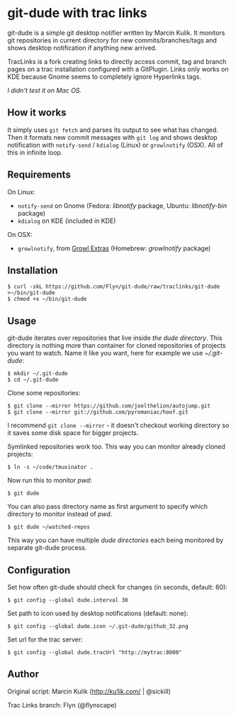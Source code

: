 # git-dude with trac links

git-dude is a simple git desktop notifier written by Marcin Kulik. It monitors git repositories in
current directory for new commits/branches/tags and shows desktop notification if
anything new arrived.

TracLinks is a fork creating links to directly access commit, tag and branch pages on
a trac installation configured with a GitPlugin.
Links only works on KDE because Gnome seems to completely ignore Hyperlinks tags.

_I didn't test it on Mac OS._

## How it works

It simply uses `git fetch` and parses its output to see what has changed. Then it
formats new commit messages with `git log` and shows desktop notification with
`notify-send` / `kdialog` (Linux) or `growlnotify` (OSX). All of this in infinite loop.


## Requirements

On Linux:

* `notify-send` on Gnome (Fedora: _libnotify_ package, Ubuntu: _libnotify-bin_ package)
* `kdialog` on KDE (included in KDE)

On OSX:

* `growlnotify`, from [Growl Extras](http://growl.info/extras.php#growlnotify)
  (Homebrew: _growlnotify_ package)


## Installation

    $ curl -skL https://github.com/Flyn/git-dude/raw/traclinks/git-dude >~/bin/git-dude
    $ chmod +x ~/bin/git-dude

## Usage

git-dude iterates over repositories that live inside _the dude directory_. This
directory is nothing more than container for cloned repositories of projects
you want to watch.  Name it like you want, here for example we use
_~/.git-dude_:

    $ mkdir ~/.git-dude
    $ cd ~/.git-dude

Clone some repositories:

    $ git clone --mirror https://github.com/joelthelion/autojump.git
    $ git clone --mirror git://github.com/pyromaniac/hoof.git

I recommend `git clone --mirror` - it doesn't checkout working directory so it
saves some disk space for bigger projects.

Symlinked repositories work too. This way you can monitor already cloned
projects:

    $ ln -s ~/code/tmuxinator .

Now run this to monitor _pwd_:

    $ git dude

You can also pass directory name as first argument to specify which directory
to monitor instead of _pwd_.

    $ git dude ~/watched-repos

This way you can have multiple _dude directories_ each being monitored by
separate git-dude process.

## Configuration

Set how often git-dude should check for changes (in seconds, default: 60):

    $ git config --global dude.interval 30

Set path to icon used by desktop notifications (default: none):

    $ git config --global dude.icon ~/.git-dude/github_32.png
    
Set url for the trac server:

    $ git config --global dude.tracUrl "http://mytrac:8000"

## Author

Original script:
Marcin Kulik (http://ku1ik.com/ | @sickill)

Trac Links branch:
Flyn (@flynscape)
